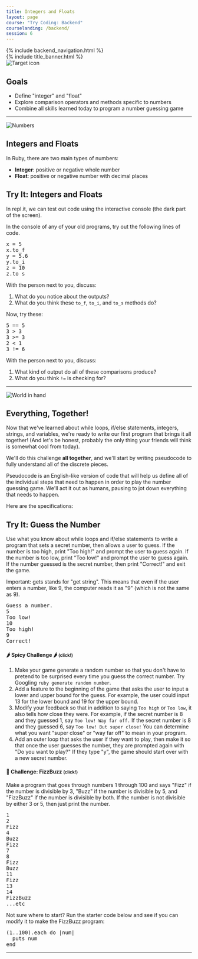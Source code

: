 ```yaml
---
title: Integers and Floats
layout: page
course: "Try Coding: Backend"
courselanding: /backend/
session: 6
---
```


<div id="wrapper">
  {% include backend_navigation.html %}
  <div id="content-container">
    {% include title_banner.html %}
    <section>
      <img class="section-image" src="{{ site.url }}/assets/images/goals.svg" alt="Target icon">
      <h2 class="section-header">Goals</h2>
      <ul>
        <li>Define "integer" and "float"</li>
        <li>Explore comparison operators and methods specific to numbers</li>
        <li>Combine all skills learned today to program a number guessing game</li>
      </ul>
    </section>
    <hr>
    <section>
      <img class="section-image" src="{{ site.url }}/assets/images/numbers.png" alt="Numbers">
      <h2 class="section-header">Integers and Floats</h2>
      <p>In Ruby, there are two main types of numbers:</p>
      <ul>
        <li><b>Integer</b>: positive or negative whole number</li>
        <li><b>Float</b>: positive or negative number with decimal places</li>
      </ul>
      <div class="try-it">
        <h2>Try It: Integers and Floats</h2>
        <p>In repl.it, we can test out code using the interactive console (the dark part of the screen).</p>
        <p>In the console of any of your old programs, try out the following lines of code.</p>
        <pre>x = 5
x.to_f
y = 5.6
y.to_i
z = 10
z.to_s</pre>
        <p>With the person next to you, discuss:</p>
        <ol>
          <li>What do you notice about the outputs?</li>
          <li>What do you think these <code>to_f</code>, <code>to_i</code>, and <code>to_s</code> methods do?</li>
        </ol>
        <p>Now, try these:</p>
        <pre>5 == 5
3 > 3
3 >= 3
2 < 1
3 != 6</pre>
        <p>With the person next to you, discuss:</p>
        <ol>
          <li>What kind of output do all of these comparisons produce?</li>
          <li>What do you think <code>!=</code> is checking for?</li>
        </ol>
      </div>
    </section>
    <hr>
    <section>
      <img class="section-image" src="{{ site.url }}/assets/images/world.png" alt="World in hand">
      <h2>Everything, Together!</h2>
      <p>Now that we've learned about while loops, if/else statements, integers, strings, and variables, we're ready to write our first program that brings it all together! (And let's be honest, probably the only thing your friends will think is somewhat cool from today).</p>
      <p>We'll do this challenge <b>all together</b>, and we'll start by writing <span class="vocab">pseudocode</span> to fully understand all of the discrete pieces.</p>
      <p>Pseudocode is an English-like version of code that will help us define all of the individual steps that need to happen in order to play the number guessing game. We'll act it out as humans, pausing to jot down everything that needs to happen.</p>
      <p>Here are the specifications:</p>
      <div class="try-it">
        <h2>Try It: Guess the Number</h2>
        <p>Use what you know about while loops and if/else statements to write a program that sets a secret number, then allows a user to guess. If the number is too high, print "Too high!" and prompt the user to guess again. If the number is too low, print "Too low!" and prompt the user to guess again. If the number guessed is the secret number, then print "Correct!" and exit the game.</p>
        <p>Important: gets stands for "get string". This means that even if the user enters a number, like 9, the computer reads it as "9" (which is not the same as 9). </p>
        <pre>Guess a number.
5
Too low!
10
Too high!
9
Correct!</pre>
        <div class="spicy">
          <h4 class="spicy-click">🌶 Spicy Challenge 🌶 <small>(click!)</small></h4>
          <div class="spicy-appear">
            <ol>
              <li>Make your game generate a random number so that you don't have to pretend to be surprised every time you guess the correct number. Try Googling <code>ruby generate random number</code>.</li>
              <li>Add a feature to the beginning of the game that asks the user to input a lower and upper bound for the guess. For example, the user could input 13 for the lower bound and 19 for the upper bound.</li>
              <li>Modify your feedback so that in addition to saying <code>Too high</code> or <code>Too low</code>, it also tells how close they were. For example, if the secret number is 8 and they guessed 1, say <code>Too low! Way far off.</code> If the secret number is 8 and they guessed 6, say <code>Too low! But super close!</code> You can determine what you want "super close" or "way far off" to mean in your program.</li>
              <li>Add an outer loop that asks the user if they want to play, then make it so that once the user guesses the number, they are prompted again with "Do you want to play?" If they type "y", the game should start over with a new secret number.</li>
            </ol>
          </div>
        </div>
        <div class="spicy">
          <h4 class="spicy-click">🤯 Challenge: FizzBuzz <small>(click!)</small></h4>
          <div class="spicy-appear">
            <p>Make a program that goes through numbers 1 through 100 and says "Fizz" if the number is divisible by 3, "Buzz" if the number is divisible by 5, and "FizzBuzz" if the number is divisible by both. If the number is not divisible by either 3 or 5, then just print the number.</p>
<pre>1
2
Fizz
4
Buzz
Fizz
7
8
Fizz
Buzz
11
Fizz
13
14
FizzBuzz
...etc</pre>
<p>Not sure where to start? Run the starter code below and see if you can modify it to make the FizzBuzz program:</p>
<pre>
(1..100).each do |num|
  puts num
end
</pre>
          </div>
        </div>
      </div>
    </section>
    <hr>
  </div>
</div>
<script>
  $( ".spicy-click" ).click(function(e) {
    $( e.target ).next( ".spicy-appear" ).slideToggle( "slow" );
  });
</script>
<script
src="https://code.jquery.com/jquery-3.2.1.min.js"
integrity="sha256-hwg4gsxgFZhOsEEamdOYGBf13FyQuiTwlAQgxVSNgt4="
crossorigin="anonymous"></script>
